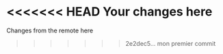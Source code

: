 <<<<<<< HEAD
Your changes here
=======
Changes from the remote here
>>>>>>> 2e2dec5... mon premier commit
